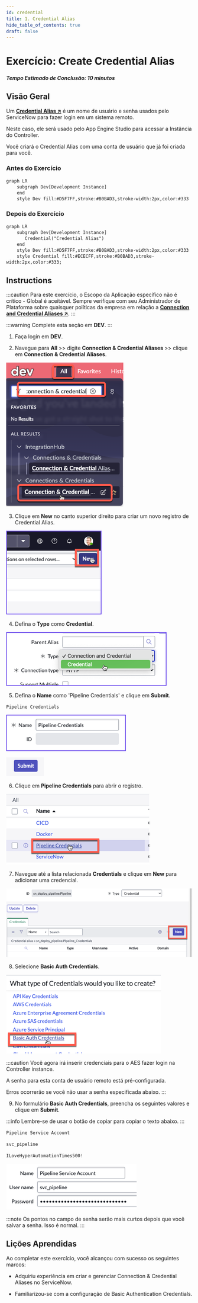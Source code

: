 ```yaml
---
id: credential
title: 1. Credential Alias
hide_table_of_contents: true
draft: false
---
```


# Exercício: Create Credential Alias

##### Tempo Estimado de Conclusão: 10 minutos

## Visão Geral

Um **<a href="https://docs.servicenow.com/csh?topicname=create-pipeline-credentials.html&version=latest" target="_blank">Credential Alias ↗</a>** é um nome de usuário e senha usados pelo ServiceNow para fazer login em um sistema remoto.

Neste caso, ele será usado pelo App Engine Studio para acessar a Instância do Controller.

Você criará o Credential Alias com uma conta de usuário que já foi criada para você.


### Antes do Exercício
``` mermaid
graph LR
    subgraph Dev[Development Instance]
    end
    style Dev fill:#D5F7FF,stroke:#B0BAD3,stroke-width:2px,color:#333
```

### Depois do Exercício
``` mermaid
graph LR
    subgraph Dev[Development Instance]
       Credential("Credential Alias")
    end
    style Dev fill:#D5F7FF,stroke:#B0BAD3,stroke-width:2px,color:#333
    style Credential fill:#ECECFF,stroke:#B0BAD3,stroke-width:2px,color:#333;
```

## Instructions

:::caution
Para este exercício, o Escopo da Aplicação específico não é crítico - Global é aceitável. Sempre verifique com seu Administrador de Plataforma sobre quaisquer políticas da empresa em relação a **<a href="https://docs.servicenow.com/csh?topicname=connection-alias.html&version=latest" target="_blank">Connection and Credential Aliases ↗</a>**.
:::

:::warning
Complete esta seção em **DEV**.
:::

1. Faça login em **DEV**.


2. Navegue para **All** >> digite **Connection & Credential Aliases** >> clique em **Connection & Credential Aliases**.

![Navigate to Aliases](/img/lab-aemc/2023-07-13-17-06-17.png)

3. Clique em **New** no canto superior direito para criar um novo registro de Credential Alias.

![Create Alias](/img/lab-aemc/2023-03-07-15-38-10.png)

4. Defina o **Type** como **Credential**.

![Set Type](/img/lab-aemc/2023-03-07-15-37-39.png)

5. Defina o **Name** como 'Pipeline Credentials' e clique em **Submit**.


```
Pipeline Credentials
```

![Set Name](/img/lab-aemc/2023-03-08-14-14-44.png)

![Submit Name](/img/lab-aemc/2023-07-13-17-00-48.png)

6. Clique em **Pipeline Credentials** para abrir o registro.

![Open Record](/img/lab-aemc/2023-03-09-13-48-09.png)

7. Navegue até a lista relacionada **Credentials** e clique em **New** para adicionar uma credencial.

![Add Credential](/img/lab-aemc/2023-03-09-13-49-03.png)

8. Selecione **Basic Auth Credentials**.

![Select Basic Auth](/img/lab-aemc/2023-03-09-13-50-33.png)

:::caution
Você agora irá inserir credenciais para o AES fazer login na Controller instance.

A senha para esta conta de usuário remoto está pré-configurada.

Erros ocorrerão se você não usar a senha especificada abaixo.
:::

9. No formulário **Basic Auth Credentials**, preencha os seguintes valores e clique em **Submit**.

:::info
Lembre-se de usar o botão de copiar para copiar o texto abaixo.
:::


```jsx title="Name"
Pipeline Service Account 
```

```jsx title="Username"
svc_pipeline
```

```jsx title="Password"
ILoveHyperAutomationTimes500!
```

![Enter Credentials](/img/lab-aemc/2023-06-27-22-50-59.png)

:::note
Os pontos no campo de senha serão mais curtos depois que você salvar a senha. Isso é normal.
:::

## Lições Aprendidas

Ao completar este exercício, você alcançou com sucesso os seguintes marcos:

- Adquiriu experiência em criar e gerenciar Connection & Credential Aliases no ServiceNow.

- Familiarizou-se com a configuração de Basic Authentication Credentials.
